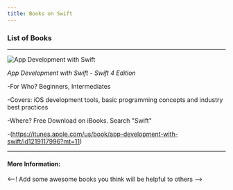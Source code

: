 ```yaml
---
title: Books on Swift
---
```


 ### List of Books
 
 ----------
 ![App Development with Swift](https://is2-ssl.mzstatic.com/image/thumb/Publication128/v4/de/ce/86/dece861e-ad54-d579-7336-6189aeb4a3cd/source/225x225bb.jpg)
 
 *App Development with Swift - Swift 4 Edition*
 
 -For Who? Beginners, Intermediates
 
 -Covers: iOS development tools, basic programming concepts and industry best practices
 
 -Where? Free Download on iBooks. Search "Swift"
 
 -(https://itunes.apple.com/us/book/app-development-with-swift/id1219117996?mt=11)
 
 -----
 
 #### More Information:
 
 <--! Add some awesome books you think will be helpful to others -->
 
